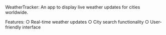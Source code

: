 WeatherTracker: An app to display live weather updates for cities worldwide.

Features:
○ Real-time weather updates
○ City search functionality
○ User-friendly interface

